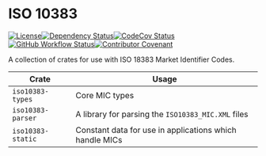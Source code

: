 # ISO 10383

[![License][license-image]][license-link]<!--
-->[![Dependency Status][deps-image]][deps-link]<!--
-->[![CodeCov Status][codecov-image]][codecov-link]<!--
-->[![GitHub Workflow Status][gha-image]][gha-link]<!--
-->[![Contributor Covenant][conduct-image]][conduct-link]

A collection of crates for use with ISO 18383 Market Identifier Codes.

| Crate | Usage |
|-------|-------|
| `iso10383-types` | Core MIC types |
| `iso10383-parser` | A library for parsing the `ISO10383_MIC.XML` files |
| `iso10383-static` | Constant data for use in applications which handle MICs |

[license-link]: LICENSE
[license-image]: https://img.shields.io/github/license/jcape/iso10383?style=flat-square
[deps-image]: https://deps.rs/repo/github/jcape/iso10383/status.svg?style=flat-square
[deps-link]: https://deps.rs/repo/github/jcape/iso10383
[codecov-image]: https://img.shields.io/codecov/c/github/jcape/iso10383/main?style=flat-square
[codecov-link]: https://codecov.io/gh/jcape/iso10383
[gha-image]: https://img.shields.io/github/actions/workflow/status/jcape/iso10383/ci.yml?branch=main&style=flat-square
[gha-link]: https://github.com/jcape/iso10383/actions/workflows/ci.yml?query=branch%3Amain
[conduct-link]: CODE_OF_CONDUCT.md
[conduct-image]: https://img.shields.io/badge/Contributor%20Covenant-2.1-4baaaa.svg?style=flat-square
